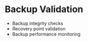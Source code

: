 # Backup Validation
- Backup integrity checks
- Recovery point validation
- Backup performance monitoring
